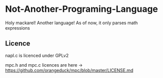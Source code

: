 # Not-Another-Programing-Language
Holy mackarel! Another language!
As of now, it only parses math expressions

## Licence
napl.c is licenced under GPLv2

mpc.h and mpc.c licences are here -> https://github.com/orangeduck/mpc/blob/master/LICENSE.md
